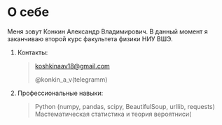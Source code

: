 # О себе
Меня зовут Конкин Александр Владимирович. В данный момент я заканчиваю второй курс факультета физики НИУ ВШЭ.
1. Контакты:

    > koshkinaav18@gmail.com
    > 
    > @konkin_a_v(telegramm)
    > 

    
 2. Профессиональные навыки:
    > Python (numpy, pandas, scipy, BeautifulSoup, urllib, requests)
    > Мастематическая статистика и теория вероятниси(
